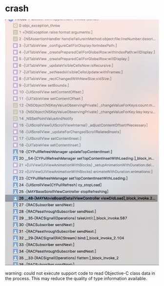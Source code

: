 # crash

![](media/15126151122524/15126151184690.jpg)

warning: could not execute support code to read Objective-C class data in the process. This may reduce the quality of type information available.


